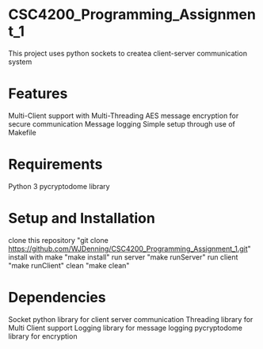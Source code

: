 # CSC4200_Programming_Assignment_1
  This project uses python sockets to createa  client-server communication system

# Features
  Multi-Client support with Multi-Threading
  AES message encryption for secure communication
  Message logging
  Simple setup through use of Makefile

# Requirements
  Python 3
  pycryptodome library

# Setup and Installation
  clone this repository "git clone https://github.com/WJDenning/CSC4200_Programming_Assignment_1.git"
  install with make "make install"
  run server "make runServer"
  run client "make runClient"
  clean "make clean"

# Dependencies
  Socket python library for client server communication
  Threading library for Multi Client support 
  Logging library for message logging
  pycryptodome library for encryption
